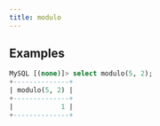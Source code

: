 ```yaml
---
title: modulo
---
```


## Examples

```sql
MySQL [(none)]> select modulo(5, 2);
+--------------+
| modulo(5, 2) |
+--------------+
|            1 |
+--------------+
```